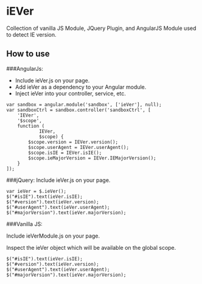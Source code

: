 iEVer
=====

Collection of vanilla JS Module, JQuery Plugin, and AngularJS Module used to detect IE version.

How to use
----------

###AngularJs:
* Include ieVer.js on your page.
* Add ieVer as a dependency to your Angular module.
* Inject ieVer into your controller, service, etc.
```
var sandbox = angular.module('sandbox', ['ieVer'], null);
var sandboxCtrl = sandbox.controller('sandboxCtrl', [
	'IEVer',
	'$scope',
	function (
			IEVer,
			$scope) {
		$scope.version = IEVer.version();
		$scope.userAgent = IEVer.userAgent();
		$scope.isIE = IEVer.isIE();
		$scope.ieMajorVersion = IEVer.IEMajorVersion();
	}
]);
```

###jQuery:
Include ieVer.js on your page.
```
var ieVer = $.ieVer();
$("#isIE").text(ieVer.isIE);
$("#version").text(ieVer.version);
$("#userAgent").text(ieVer.userAgent);
$("#majorVersion").text(ieVer.majorVersion);
```

###Vanilla JS:

Include ieVerModule.js on your page.

Inspect the ieVer object which will be available on the global scope.
```
$("#isIE").text(ieVer.isIE);
$("#version").text(ieVer.version);
$("#userAgent").text(ieVer.userAgent);
$("#majorVersion").text(ieVer.majorVersion);
```
